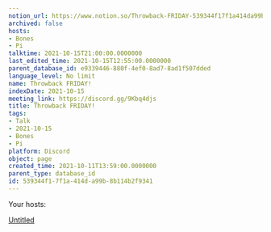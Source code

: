 ```yaml
---
notion_url: https://www.notion.so/Throwback-FRIDAY-539344f17f1a414da99b8b114b2f9341
archived: false
hosts:
- Bones
- Pi
talktime: 2021-10-15T21:00:00.0000000
last_edited_time: 2021-10-15T12:55:00.0000000
parent_database_id: e9339446-880f-4ef0-8ad7-8ad1f507dded
language_level: No limit
name: Throwback FRIDAY!
indexDate: 2021-10-15
meeting_link: https://discord.gg/9Kbq4djs
title: Throwback FRIDAY!
tags:
- Talk
- 2021-10-15
- Bones
- Pi
platform: Discord
object: page
created_time: 2021-10-11T13:59:00.0000000
parent_type: database_id
id: 539344f1-7f1a-414d-a99b-8b114b2f9341
---
```




Your hosts:

[Untitled](https://www.notion.so/482e61b02b9c4456b2b4fe86bb7544c6)   






